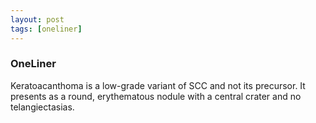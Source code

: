 ```yaml
---
layout: post
tags: [oneliner]
---
```



### OneLiner

Keratoacanthoma is a low-grade variant of SCC and not its precursor. It presents as a round, erythematous nodule with a central crater and no telangiectasias.
